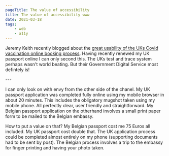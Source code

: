 ```yaml
---
pageTitle: The value of accessibility
title: The value of accessibility www
date: 2021-03-18
tags: 
    - web
    - a11y
---
```

<p>
Jeremy Keith recently blogged about the <a href="https://adactio.com/journal/17943">great usability of the UKs Covid vaccination online booking process</a>.  Having recently renewed my UK passport online I can only second this. The UKs test and trace system perhaps wasn't world beating. But their Government Digital Service most defintely is!</p>
---

I can only look on with envy from the other side of the chanel. My UK passport application was completed fully online using my mobile browser in about 20 minutes. This includes the obligatory mugshot taken using my mobile phone.  All perfectly clear, user friendly and straightforward.  My Belgian passport application on the otherhand involves a small print paper form to be mailed to the Belgian embassy. 

How to put a value on that? My Belgian passport cost me 75 Euros all included.  My UK passport cost double that. The UK application process could be completed almost entirely on my phone (supporting documents had to be sent by post). The Belgian process involves a trip to the embassy for finger printing and having your photo taken.    

